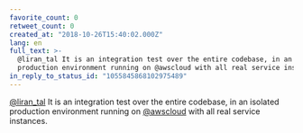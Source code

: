 ```yaml
---
favorite_count: 0
retweet_count: 0
created_at: "2018-10-26T15:40:02.000Z"
lang: en
full_text: >-
  @liran_tal It is an integration test over the entire codebase, in an isolated
  production environment running on @awscloud with all real service instances.
in_reply_to_status_id: "1055845868102975489"
---
```


[@liran_tal](https://twitter.com/liran_tal) It is an integration test over the
entire codebase, in an isolated production environment running on
[@awscloud](https://twitter.com/awscloud) with all real service instances.
